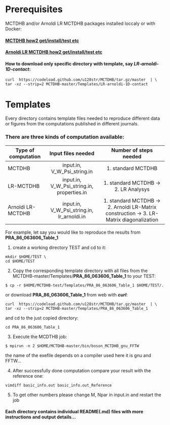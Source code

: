 # Prerequisites
MCTDHB and/or Arnoldi LR MCTDHB packages installed loccaly or with Docker:
#### [MCTDHB how2 get/install/test etc](https://github.com/u128str/MCTDHB/blob/master/README.md)
#### [Arnoldi LR MCTDHB how2 get/install/test etc](https://github.com/u128str/MCTDHB/blob/master/LR-ARNOLDI.md)

#### How to download only specific directory with template, say  _LR-arnoldi-1D-contact_:
```
curl  https://codeload.github.com/u128str/MCTDHB/tar.gz/master  | \
tar -xz --strip=2 MCTDHB-master/Templates/LR-arnoldi-1D-contact
```

#  Templates
Every directory contains template files needed to reproduce different data or figures 
from the computations published in different journals.

### There are three kinds of computation available: 

| Type of computation       | Input files needed |  Number of steps needed |
| ------------- |:-------------:| :-------------: |
| MCTDHB            | input.in, V_W_Psi_string.in  | 1. standard MCTDHB |
| LR-MCTDHB         | input.in, V_W_Psi_string.in, properties.in | 1. standard MCTDHB  -> 2. LR Analysys|
| Arnoldi LR-MCTDHB | input.in, V_W_Psi_string.in, lr_arnoldi.in | 1. standard MCTDHB  -> 2. Arnoldi LR-Matrix construction -> 3. LR-Matrix diagonalization |

For example, let say you would like to reproduce the results from  __PRA_86_063606_Table_1__
1) create a working directory TEST and cd to it:
```
mkdir $HOME/TEST \
cd $HOME/TEST 
```
2) Copy the corresponding template directory with all files from the MCTDHB-master/Templates/__PRA_86_063606_Table_1__ to your TEST:
``` 
$ cp -r $HOME/MCTDHB-test/Templates/PRA_86_063606_Table_1 $HOME/TEST/.
```
or download __PRA_86_063606_Table_1__ from web with ___curl___:
```
curl  https://codeload.github.com/u128str/MCTDHB/tar.gz/master  | \
tar -xz --strip=2 MCTDHB-master/Templates/PRA_86_063606_Table_1
```
and cd to the just copied directory: 
```
cd PRA_86_063606_Table_1
```

3) Execute the MCDTHB job: 
 ```
 $ mpirun -n 2 $HOME/MCTDHB-master/bin/boson_MCTDHB_gnu_FFTW 
 ``` 
the name of the exefile depends on a compiler used here it is gnu and FFTW...

4) After successfully done computation compare your result with the reference one: 
 ```
vimdiff basic_info.out basic_info.out_Reference
 ```
5) To get other numbers please change M, Npar in input.in  and restart the job

#### Each directory contains individual README(.md) files with more instructions and output details...
